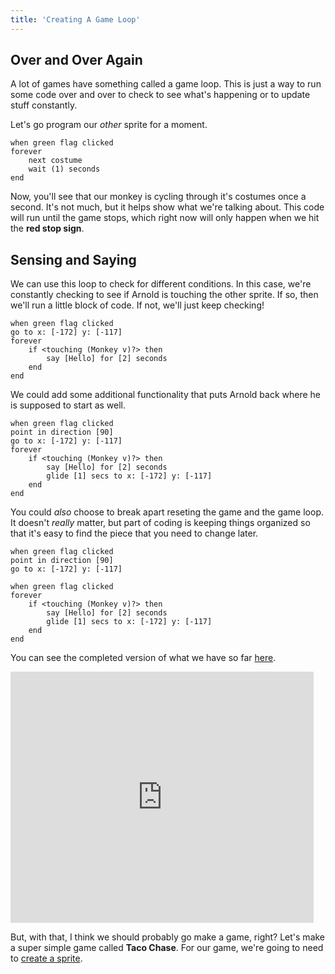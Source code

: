 ```yaml
---
title: 'Creating A Game Loop'
---
```


<script>
  import ScratchProject from '../lib/scratch-project.svelte';
</script>

## Over and Over Again

A lot of games have something called a game loop. This is just a way to run some code over and over to check to see what's happening or to update stuff constantly.

Let's go program our _other_ sprite for a moment.

```scratch
when green flag clicked
forever
	next costume
	wait (1) seconds
end
```

Now, you'll see that our monkey is cycling through it's costumes once a second. It's not much, but it helps show what we're talking about. This code will run until the game stops, which right now will only happen when we hit the **red stop sign**.

## Sensing and Saying

We can use this loop to check for different conditions. In this case, we're constantly checking to see if Arnold is touching the other sprite. If so, then we'll run a little block of code. If not, we'll just keep checking!

```scratch
when green flag clicked
go to x: [-172] y: [-117]
forever
	if <touching (Monkey v)?> then
		say [Hello] for [2] seconds
	end
end
```

We could add some additional functionality that puts Arnold back where he is supposed to start as well.

```scratch
when green flag clicked
point in direction [90]
go to x: [-172] y: [-117]
forever
	if <touching (Monkey v)?> then
		say [Hello] for [2] seconds
		glide [1] secs to x: [-172] y: [-117]
	end
end
```

You could _also_ choose to break apart reseting the game and the game loop. It doesn't _really_ matter, but part of coding is keeping things organized so that it's easy to find the piece that you need to change later.

```scratch
when green flag clicked
point in direction [90]
go to x: [-172] y: [-117]

when green flag clicked
forever
	if <touching (Monkey v)?> then
		say [Hello] for [2] seconds
		glide [1] secs to x: [-172] y: [-117]
	end
end
```

You can see the completed version of what we have so far [here](https://scratch.mit.edu/projects/878669620).

<iframe class="mx-auto" title="A Scratch Playground" src="https://scratch.mit.edu/projects/878669620/embed" allowtransparency="true" width="485" height="402" frameborder="0" scrolling="no" allowfullscreen></iframe>

But, with that, I think we should probably go make a game, right? Let's make a super simple game called **Taco Chase**. For our game, we're going to need to [create a sprite](creating-a-sprite).
